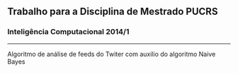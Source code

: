 ## Trabalho para a Disciplina de Mestrado PUCRS
### Inteligência Computacional 2014/1
---
Algoritmo de análise de feeds do Twiter com auxilio do
algoritmo Naive Bayes